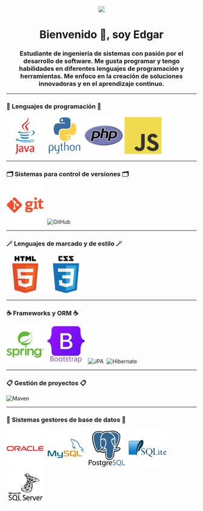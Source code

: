 <div id="header" align="center">
    <img src="https://media.giphy.com/media/qgQUggAC3Pfv687qPC/giphy.gif" width="400">
    <h1 align="center">Bienvenido 👋, soy Edgar</h1>
    <h3 align="center">Estudiante de ingeniería de sistemas con pasión por el desarrollo de software. Me gusta programar y tengo habilidades en diferentes lenguajes de programación y herramientas. Me enfoco en la creación de soluciones innovadoras y en el aprendizaje continuo.</h3>
</div>

---

<div align="left">
    <h3>💎 Lenguajes de programación 💎</h3>
    <div>
        <img src="https://github.com/devicons/devicon/blob/master/icons/java/java-original-wordmark.svg" title="Java" alt="Java" width="100" height="100">
        <img src="https://github.com/devicons/devicon/blob/master/icons/python/python-original-wordmark.svg" title="Python" alt="Python" width="100" height="100">
        <img src="https://github.com/devicons/devicon/blob/master/icons/php/php-original.svg" title="PHP" alt="PHP" width="100" height="100">
        <img src="https://github.com/devicons/devicon/blob/master/icons/javascript/javascript-original.svg" title="JavaScript" alt="JavaScript" width="100" height="100">
    </div>
</div>

---

<div align="left">
    <h3>🗂 Sistemas para control de versiones 🗂</h3>
    <div>
        <img src="https://github.com/devicons/devicon/blob/master/icons/git/git-plain-wordmark.svg" title="Git" alt="Git" width="100" height="100"/>&nbsp;
        <img src="https://www.oomnitza.com/wp-content/uploads/2022/06/github-logo.png" title="GitHub" alt="GitHub" width="100" height="100"/>
    </div>
</div>

---

<div align="left">
    <h3>🪄 Lenguajes de marcado y de estilo 🪄</h3>
    <div>
        <img src="https://github.com/devicons/devicon/blob/master/icons/html5/html5-original-wordmark.svg" title="HTML5" alt="HTML5" width="100" height="100"/>&nbsp;
        <img src="https://github.com/devicons/devicon/blob/master/icons/css3/css3-original-wordmark.svg" title="CSS3" alt="CSS3" width="100" height="100"/>
</div>

---

<div align="left">
    <h3>☕ Frameworks y ORM ☕</h3>
    <div>
        <img src="https://github.com/devicons/devicon/blob/master/icons/spring/spring-original-wordmark.svg" title="SpringBoot" alt="SpringBoot" width="100" height="100"/>&nbsp;
        <img src="https://github.com/devicons/devicon/blob/master/icons/bootstrap/bootstrap-original-wordmark.svg" title="Bootstrap" alt="Bootstrap" width="100" height="100"/>&nbsp;
        <img src="" title="JPA" alt="JPA" width="100" height="100"/>&nbsp;
        <img src="" title="Hibernate" alt="Hibernate" width="Hibernate" height="100"/>
    </div>
</div>

---

<div align="left">
    <h3>📋 Gestión de proyectos 📋</h3>
    <div>
        <img src="" title="Maven" alt="Maven" width="100" height="100"/>
    </div>
</div>

---

<div align="left">
    <h3>📖 Sistemas gestores de base de datos 📖</h3>
    <div>
        <img src="https://github.com/devicons/devicon/blob/master/icons/oracle/oracle-original.svg" title="Oracle Database" alt="Oracle Database" width="100" height="100"/>&nbsp;
        <img src="https://github.com/devicons/devicon/blob/master/icons/mysql/mysql-original-wordmark.svg" title="MySQL" alt="MySQL" width="100" height="100"/>&nbsp;
        <img src="https://github.com/devicons/devicon/blob/master/icons/postgresql/postgresql-original-wordmark.svg" title="PostgreSQL" alt="PostgreSQL" width="100" height="100"/>&nbsp;
        <img src="https://github.com/devicons/devicon/blob/master/icons/sqlite/sqlite-original-wordmark.svg" title="SQLite" alt="SQLite" width="100" height="100"/>&nbsp;
        <img src="https://github.com/devicons/devicon/blob/master/icons/microsoftsqlserver/microsoftsqlserver-plain-wordmark.svg" title="Microsoft SQL Server" alt="Microsoft SQL Server" width="100" height="100"/>
    </div>
</div>

